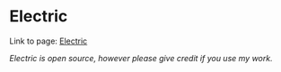 # Electric

Link to page: [Electric](pixelate.github.io/electric)

*Electric is open source, however please give credit if you use my work.*
